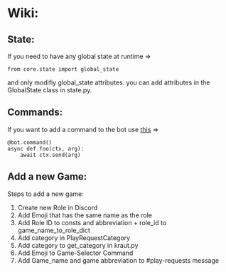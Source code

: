 # Wiki:

## State:

If you need to have any global state at runtime => 
```
from core.state import global_state
```

and only modifiy global_state attributes.
you can add attributes in the GlobalState class in state.py.

## Commands:

If you want to add a command to the bot use [this](https://discordpy.readthedocs.io/en/latest/ext/commands/commands.html) =>
```
@bot.command()
async def foo(ctx, arg):
    await ctx.send(arg)
````

## Add a new Game:
Steps to add a new game:

1. Create new Role in Discord
2. Add Emoji that has the same name as the role
3. Add Role ID to consts and abbreviation + role_id to game_name_to_role_dict
4. Add category in PlayRequestCategory
5. Add category to get_category in kraut.py
6. Add Emoji to Game-Selector Command
7. Add Game_name and game abbreviation to #play-requests message